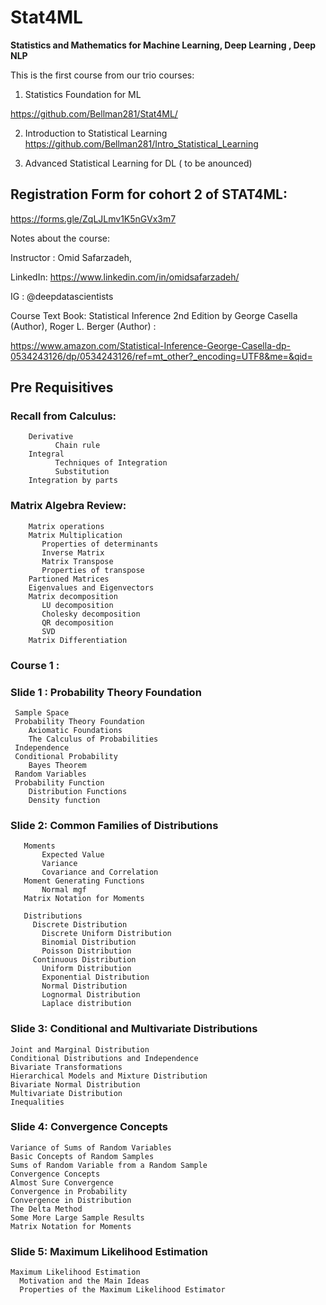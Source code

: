 # Stat4ML
**Statistics and Mathematics for Machine Learning, Deep Learning , Deep NLP**

This is the first course from our trio courses:

1. Statistics Foundation for ML

https://github.com/Bellman281/Stat4ML/

2. Introduction to Statistical Learning 
https://github.com/Bellman281/Intro_Statistical_Learning

3. Advanced Statistical Learning for DL  ( to be anounced)

## Registration Form for cohort 2 of STAT4ML:
https://forms.gle/ZqLJLmv1K5nGVx3m7

Notes about the course: 

Instructor :
Omid Safarzadeh, 

LinkedIn:
https://www.linkedin.com/in/omidsafarzadeh/

IG : @deepdatascientists

Course Text Book:
 Statistical Inference 2nd Edition
by George Casella  (Author), Roger L. Berger  (Author) :

https://www.amazon.com/Statistical-Inference-George-Casella-dp-0534243126/dp/0534243126/ref=mt_other?_encoding=UTF8&me=&qid=

## Pre Requisitives 
### Recall from Calculus:
        Derivative
              Chain rule
        Integral
              Techniques of Integration
              Substitution
        Integration by parts
        
### Matrix Algebra Review:

        Matrix operations
        Matrix Multiplication
           Properties of determinants
           Inverse Matrix
           Matrix Transpose
           Properties of transpose
        Partioned Matrices
        Eigenvalues and Eigenvectors
        Matrix decomposition
           LU decomposition
           Cholesky decomposition
           QR decomposition
           SVD
        Matrix Differentiation

### Course 1 :
### Slide 1 : Probability Theory Foundation
     Sample Space
     Probability Theory Foundation
        Axiomatic Foundations
        The Calculus of Probabilities
     Independence
     Conditional Probability
        Bayes Theorem
     Random Variables
     Probability Function
        Distribution Functions
        Density function

### Slide 2: Common Families of Distributions
       Moments
           Expected Value
           Variance
           Covariance and Correlation
       Moment Generating Functions
           Normal mgf
       Matrix Notation for Moments
       
       Distributions
         Discrete Distribution
           Discrete Uniform Distribution
           Binomial Distribution
           Poisson Distribution
         Continuous Distribution
           Uniform Distribution
           Exponential Distribution
           Normal Distribution
           Lognormal Distribution
           Laplace distribution

    
### Slide 3: Conditional and Multivariate Distributions
    Joint and Marginal Distribution
    Conditional Distributions and Independence
    Bivariate Transformations
    Hierarchical Models and Mixture Distribution
    Bivariate Normal Distribution
    Multivariate Distribution
    Inequalities
    
### Slide 4:   Convergence Concepts

    Variance of Sums of Random Variables
    Basic Concepts of Random Samples
    Sums of Random Variable from a Random Sample
    Convergence Concepts
    Almost Sure Convergence
    Convergence in Probability
    Convergence in Distribution
    The Delta Method
    Some More Large Sample Results
    Matrix Notation for Moments

### Slide 5: Maximum Likelihood Estimation
    Maximum Likelihood Estimation
      Motivation and the Main Ideas
      Properties of the Maximum Likelihood Estimator
